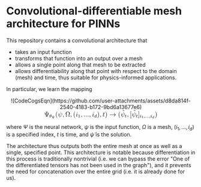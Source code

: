 # Convolutional-differentiable mesh architecture for PINNs
This repository contains a convolutional architecture that 
- takes an input function
- transforms that function into an output over a mesh
- allows a single point along that mesh to be extracted
- allows differentiability along that point with respect to the domain (mesh) and time, thus suitable for physics-informed applications.

In particular, we learn the mapping

<div align="center">
![CodeCogsEqn](https://github.com/user-attachments/assets/d8da814f-2540-4183-b172-9bd6a13677e6)<?xml version='1.0' encoding='UTF-8'?>
<!-- Generated by CodeCogs with dvisvgm 3.2.2 -->
<svg version='1.1' xmlns='http://www.w3.org/2000/svg' xmlns:xlink='http://www.w3.org/1999/xlink' width='224.396382pt' height='16.299727pt' viewBox='-.566018 -.292838 224.396382 16.299727'>
<defs>
<path id='g1-100' d='M3.616438-3.969116C3.622416-3.993026 3.634371-4.028892 3.634371-4.05878C3.634371-4.154421 3.514819-4.148443 3.443088-4.142466L2.773599-4.088667C2.67198-4.08269 2.594271-4.076712 2.594271-3.939228C2.594271-3.843587 2.67198-3.843587 2.761644-3.843587C2.940971-3.843587 2.982814-3.831631 3.060523-3.801743C3.054545-3.71208 3.054545-3.700125 3.036613-3.622416C2.911083-3.108344 2.815442-2.707846 2.69589-2.27746C2.612204-2.414944 2.408966-2.636115 2.038356-2.636115C1.273225-2.636115 .448319-1.835118 .448319-.956413C.448319-.310834 .902615 .059776 1.41071 .059776C1.811208 .059776 2.15193-.215193 2.30137-.364633C2.414944 .011955 2.815442 .059776 2.946949 .059776C3.162142 .059776 3.317559-.059776 3.431133-.245081C3.580573-.484184 3.664259-.830884 3.664259-.860772C3.664259-.872727 3.658281-.944458 3.550685-.944458C3.461021-.944458 3.449066-.902615 3.425156-.806974C3.329514-.442341 3.203985-.137484 2.970859-.137484C2.767621-.137484 2.749689-.352677 2.749689-.442341C2.749689-.52005 2.749689-.537983 2.779577-.645579L3.616438-3.969116ZM2.32528-.783064C2.295392-.675467 2.295392-.663512 2.211706-.573848C1.882939-.203238 1.578082-.137484 1.428643-.137484C1.189539-.137484 .956413-.298879 .956413-.723288C.956413-.968369 1.081943-1.554172 1.273225-1.894894C1.452553-2.217684 1.75741-2.438854 2.044334-2.438854C2.492653-2.438854 2.606227-1.966625 2.606227-1.924782L2.588294-1.841096L2.32528-.783064Z'/>
<path id='g0-33' d='M9.97061-2.749689C9.313076-2.247572 8.990286-1.75741 8.894645-1.601993C8.356663-.777086 8.261021-.02391 8.261021-.011955C8.261021 .131507 8.404483 .131507 8.500125 .131507C8.703362 .131507 8.715318 .107597 8.763138-.107597C9.038107-1.279203 9.743462-2.283437 11.094396-2.833375C11.237858-2.881196 11.273724-2.905106 11.273724-2.988792S11.201993-3.108344 11.178082-3.120299C10.652055-3.323537 9.205479-3.921295 8.751183-5.929763C8.715318-6.073225 8.703362-6.109091 8.500125-6.109091C8.404483-6.109091 8.261021-6.109091 8.261021-5.965629C8.261021-5.941719 8.368618-5.188543 8.870735-4.387547C9.109838-4.028892 9.456538-3.610461 9.97061-3.227895H1.08792C.872727-3.227895 .657534-3.227895 .657534-2.988792S.872727-2.749689 1.08792-2.749689H9.97061Z'/>
<path id='g5-49' d='M2.502615-5.076961C2.502615-5.292154 2.486675-5.300125 2.271482-5.300125C1.944707-4.98132 1.522291-4.790037 .765131-4.790037V-4.527024C.980324-4.527024 1.41071-4.527024 1.872976-4.742217V-.653549C1.872976-.358655 1.849066-.263014 1.091905-.263014H.812951V0C1.139726-.02391 1.825156-.02391 2.183811-.02391S3.235866-.02391 3.56264 0V-.263014H3.283686C2.526526-.263014 2.502615-.358655 2.502615-.653549V-5.076961Z'/>
<path id='g6-9' d='M4.97335-7.244832C4.97335-7.675218 4.99726-7.81868 6.03736-7.81868H6.396015V-8.16538C6.073225-8.141469 4.913574-8.141469 4.519054-8.141469S2.964882-8.141469 2.642092-8.16538V-7.81868H3.000747C4.040847-7.81868 4.064757-7.675218 4.064757-7.244832V-1.865006C2.438854-2.259527 2.402989-4.196264 2.402989-4.94944C2.391034-6.144956 2.032379-6.635118 1.327024-6.635118H.944458C.753176-6.635118 .657534-6.635118 .657534-6.515567C.657534-6.419925 .729265-6.40797 .777086-6.396015C1.327024-6.312329 1.482441-5.810212 1.494396-4.746202C1.506351-3.036613 2.379078-1.817186 4.064757-1.590037V-.920548C4.064757-.490162 4.040847-.3467 3.000747-.3467H2.642092V0C2.964882-.02391 4.124533-.02391 4.519054-.02391S6.073225-.02391 6.396015 0V-.3467H6.03736C4.99726-.3467 4.97335-.490162 4.97335-.920548V-1.590037C7.304608-1.876961 7.591532-3.765878 7.603487-5.021171C7.603487-5.571108 7.723039-6.312329 8.308842-6.396015C8.380573-6.40797 8.452304-6.419925 8.452304-6.515567C8.452304-6.635118 8.356663-6.635118 8.16538-6.635118H7.770859C7.208966-6.635118 6.706849-6.43188 6.694894-4.794022C6.682939-3.514819 6.324284-2.175841 4.97335-1.853051V-7.244832Z'/>
<path id='g6-10' d='M7.914321-1.865006H7.651308C7.591532-1.554172 7.531756-1.243337 7.436115-.992279C7.376339-.800996 7.340473-.705355 6.647073-.705355H5.702615C5.846077-1.374844 6.192777-1.948692 6.682939-2.689913C7.244832-3.56264 7.79477-4.435367 7.79477-5.427646C7.79477-7.07746 6.216687-8.416438 4.220174-8.416438C2.211706-8.416438 .645579-7.065504 .645579-5.427646C.645579-4.447323 1.183562-3.58655 1.745455-2.713823C2.247572-1.936737 2.606227-1.374844 2.737733-.705355H1.793275C1.099875-.705355 1.06401-.800996 1.004234-.980324C.908593-1.231382 .848817-1.578082 .789041-1.865006H.526027L.908593 0H2.761644C3.024658 0 3.048568 0 3.048568-.215193C3.048568-1.06401 2.666002-2.10411 2.426899-2.713823C2.080199-3.658281 1.75741-4.531009 1.75741-5.439601C1.75741-7.280697 3.036613-8.177335 4.220174-8.177335S6.682939-7.280697 6.682939-5.439601C6.682939-4.531009 6.348194-3.634371 6.01345-2.749689C5.810212-2.175841 5.391781-1.075965 5.391781-.227148C5.391781 0 5.427646 0 5.69066 0H7.531756L7.914321-1.865006Z'/>
<path id='g6-40' d='M3.88543 2.905106C3.88543 2.86924 3.88543 2.84533 3.682192 2.642092C2.486675 1.43462 1.817186-.537983 1.817186-2.976837C1.817186-5.296139 2.379078-7.292653 3.765878-8.703362C3.88543-8.810959 3.88543-8.834869 3.88543-8.870735C3.88543-8.942466 3.825654-8.966376 3.777833-8.966376C3.622416-8.966376 2.642092-8.105604 2.056289-6.933998C1.446575-5.726526 1.171606-4.447323 1.171606-2.976837C1.171606-1.912827 1.338979-.490162 1.960648 .789041C2.666002 2.223661 3.646326 3.000747 3.777833 3.000747C3.825654 3.000747 3.88543 2.976837 3.88543 2.905106Z'/>
<path id='g6-41' d='M3.371357-2.976837C3.371357-3.88543 3.251806-5.36787 2.582316-6.75467C1.876961-8.18929 .896638-8.966376 .765131-8.966376C.71731-8.966376 .657534-8.942466 .657534-8.870735C.657534-8.834869 .657534-8.810959 .860772-8.607721C2.056289-7.400249 2.725778-5.427646 2.725778-2.988792C2.725778-.669489 2.163885 1.327024 .777086 2.737733C.657534 2.84533 .657534 2.86924 .657534 2.905106C.657534 2.976837 .71731 3.000747 .765131 3.000747C.920548 3.000747 1.900872 2.139975 2.486675 .968369C3.096389-.251059 3.371357-1.542217 3.371357-2.976837Z'/>
<path id='g6-91' d='M2.988792 2.988792V2.546451H1.829141V-8.524035H2.988792V-8.966376H1.3868V2.988792H2.988792Z'/>
<path id='g6-93' d='M1.853051-8.966376H.251059V-8.524035H1.41071V2.546451H.251059V2.988792H1.853051V-8.966376Z'/>
<path id='g6-126' d='M4.698381-7.938232C4.351681-7.591532 4.100623-7.352428 3.718057-7.352428C3.53873-7.352428 3.371357-7.388294 3.000747-7.639352C2.761644-7.782814 2.52254-7.938232 2.247572-7.938232C1.80523-7.938232 1.542217-7.639352 .980324-7.017684L1.147696-6.850311C1.494396-7.197011 1.745455-7.436115 2.12802-7.436115C2.307347-7.436115 2.47472-7.400249 2.84533-7.149191C3.084433-7.005729 3.323537-6.850311 3.598506-6.850311C4.040847-6.850311 4.303861-7.149191 4.865753-7.770859L4.698381-7.938232Z'/>
<path id='g4-9' d='M3.048568-3.580573C3.048568-3.777833 3.048568-3.849564 3.622416-3.849564H3.843587V-4.08269C3.484932-4.064757 3.132254-4.05878 2.773599-4.05878C2.426899-4.05878 2.044334-4.064757 1.697634-4.08269V-3.849564H1.918804C2.492653-3.849564 2.492653-3.777833 2.492653-3.580573V-1.058032C1.536239-1.23736 1.524284-2.163885 1.524284-2.510585C1.524284-2.528518 1.518306-3.293649 .884682-3.293649H.651557C.561893-3.293649 .472229-3.293649 .472229-3.198007C.472229-3.114321 .537983-3.108344 .609714-3.102366C.956413-3.054545 .968369-2.528518 .968369-2.349191C.974346-2.032379 1.117808-1.596015 1.338979-1.368867C1.494396-1.21345 1.78132-.920548 2.492653-.854795V-.502117C2.492653-.304857 2.492653-.233126 1.918804-.233126H1.697634V0C2.056289-.017933 2.408966-.02391 2.767621-.02391C3.114321-.02391 3.496887-.017933 3.843587 0V-.233126H3.622416C3.048568-.233126 3.048568-.304857 3.048568-.502117V-.854795C3.550685-.902615 3.945205-1.058032 4.23213-1.362889C4.590785-1.751432 4.614695-2.295392 4.614695-2.367123C4.614695-2.546451 4.62665-3.054545 4.991283-3.102366C5.045081-3.108344 5.110834-3.114321 5.110834-3.198007C5.110834-3.293649 5.021171-3.293649 4.931507-3.293649H4.698381C4.23213-3.293649 4.064757-2.911083 4.05878-2.367123C4.052802-1.97858 3.90934-1.195517 3.048568-1.058032V-3.580573Z'/>
<path id='g4-49' d='M2.145953-3.795766C2.145953-3.975093 2.122042-3.975093 1.942715-3.975093C1.548194-3.592528 .938481-3.592528 .723288-3.592528V-3.359402C.878705-3.359402 1.273225-3.359402 1.63188-3.526775V-.508095C1.63188-.310834 1.63188-.233126 1.016189-.233126H.759153V0C1.08792-.02391 1.554172-.02391 1.888917-.02391S2.689913-.02391 3.01868 0V-.233126H2.761644C2.145953-.233126 2.145953-.310834 2.145953-.508095V-3.795766Z'/>
<path id='g2-18' d='M3.817684-3.913325C3.817684-4.909589 3.435118-5.610959 2.773599-5.610959C1.586052-5.610959 .350685-3.395268 .350685-1.617933C.350685-.852802 .613699 .079701 1.40274 .079701C2.566376 .079701 3.817684-2.080199 3.817684-3.913325ZM1.243337-2.901121C1.617933-4.511083 2.271482-5.387796 2.765629-5.387796C3.243836-5.387796 3.243836-4.534994 3.243836-4.383562C3.243836-3.937235 3.100374-3.291656 3.004732-2.901121H1.243337ZM2.933001-2.630137C2.558406-1.028144 1.904857-.143462 1.41071-.143462C.980324-.143462 .932503-.781071 .932503-1.147696C.932503-1.649813 1.083935-2.295392 1.171606-2.630137H2.933001Z'/>
<path id='g2-58' d='M1.617933-.438356C1.617933-.70934 1.39477-.884682 1.179577-.884682C.924533-.884682 .73325-.67746 .73325-.446326C.73325-.175342 .956413 0 1.171606 0C1.42665 0 1.617933-.207223 1.617933-.438356Z'/>
<path id='g2-59' d='M1.490411-.119552C1.490411 .398506 1.378829 .852802 .884682 1.346949C.852802 1.370859 .836862 1.3868 .836862 1.42665C.836862 1.490411 .900623 1.538232 .956413 1.538232C1.052055 1.538232 1.713574 .908593 1.713574-.02391C1.713574-.533998 1.522291-.884682 1.171606-.884682C.892653-.884682 .73325-.661519 .73325-.446326C.73325-.223163 .884682 0 1.179577 0C1.370859 0 1.490411-.111582 1.490411-.119552Z'/>
<path id='g2-100' d='M4.28792-5.292154C4.29589-5.308095 4.319801-5.411706 4.319801-5.419676C4.319801-5.459527 4.28792-5.531258 4.192279-5.531258C4.160399-5.531258 3.913325-5.507347 3.730012-5.491407L3.283686-5.459527C3.108344-5.443587 3.028643-5.435616 3.028643-5.292154C3.028643-5.180573 3.140224-5.180573 3.235866-5.180573C3.618431-5.180573 3.618431-5.132752 3.618431-5.061021C3.618431-5.0132 3.55467-4.750187 3.514819-4.590785L3.124284-3.036613C3.052553-3.172105 2.82142-3.514819 2.335243-3.514819C1.3868-3.514819 .342715-2.406974 .342715-1.227397C.342715-.398506 .876712 .079701 1.490411 .079701C2.000498 .079701 2.438854-.326775 2.582316-.486177C2.725778 .063761 3.267746 .079701 3.363387 .079701C3.730012 .079701 3.913325-.223163 3.977086-.358655C4.136488-.645579 4.24807-1.107846 4.24807-1.139726C4.24807-1.187547 4.216189-1.243337 4.120548-1.243337S4.008966-1.195517 3.961146-.996264C3.849564-.557908 3.698132-.143462 3.387298-.143462C3.203985-.143462 3.132254-.294894 3.132254-.518057C3.132254-.669489 3.156164-.757161 3.180075-.860772L4.28792-5.292154ZM2.582316-.860772C2.183811-.310834 1.769365-.143462 1.514321-.143462C1.147696-.143462 .964384-.478207 .964384-.892653C.964384-1.267248 1.179577-2.12005 1.354919-2.470735C1.586052-2.956912 1.976588-3.291656 2.343213-3.291656C2.86127-3.291656 3.012702-2.709838 3.012702-2.614197C3.012702-2.582316 2.81345-1.801245 2.765629-1.594022C2.662017-1.219427 2.662017-1.203487 2.582316-.860772Z'/>
<path id='g2-105' d='M2.375093-4.97335C2.375093-5.148692 2.247572-5.276214 2.064259-5.276214C1.857036-5.276214 1.625903-5.084932 1.625903-4.845828C1.625903-4.670486 1.753425-4.542964 1.936737-4.542964C2.14396-4.542964 2.375093-4.734247 2.375093-4.97335ZM1.211457-2.048319L.781071-.948443C.74122-.828892 .70137-.73325 .70137-.597758C.70137-.207223 1.004234 .079701 1.42665 .079701C2.199751 .079701 2.526526-1.036115 2.526526-1.139726C2.526526-1.219427 2.462765-1.243337 2.406974-1.243337C2.311333-1.243337 2.295392-1.187547 2.271482-1.107846C2.088169-.470237 1.761395-.143462 1.44259-.143462C1.346949-.143462 1.251308-.183313 1.251308-.398506C1.251308-.589788 1.307098-.73325 1.41071-.980324C1.490411-1.195517 1.570112-1.41071 1.657783-1.625903L1.904857-2.271482C1.976588-2.454795 2.072229-2.701868 2.072229-2.83736C2.072229-3.235866 1.753425-3.514819 1.346949-3.514819C.573848-3.514819 .239103-2.399004 .239103-2.295392C.239103-2.223661 .294894-2.191781 .358655-2.191781C.462267-2.191781 .470237-2.239601 .494147-2.319303C.71731-3.076463 1.083935-3.291656 1.323039-3.291656C1.43462-3.291656 1.514321-3.251806 1.514321-3.028643C1.514321-2.948941 1.506351-2.83736 1.42665-2.598257L1.211457-2.048319Z'/>
<path id='g2-116' d='M1.761395-3.172105H2.542466C2.693898-3.172105 2.789539-3.172105 2.789539-3.323537C2.789539-3.435118 2.685928-3.435118 2.550436-3.435118H1.825156L2.11208-4.566874C2.14396-4.686426 2.14396-4.726276 2.14396-4.734247C2.14396-4.901619 2.016438-4.98132 1.880946-4.98132C1.609963-4.98132 1.554172-4.766127 1.466501-4.407472L1.219427-3.435118H.454296C.302864-3.435118 .199253-3.435118 .199253-3.283686C.199253-3.172105 .302864-3.172105 .438356-3.172105H1.155666L.67746-1.259278C.629639-1.060025 .557908-.781071 .557908-.669489C.557908-.191283 .948443 .079701 1.370859 .079701C2.223661 .079701 2.709838-1.044085 2.709838-1.139726C2.709838-1.227397 2.638107-1.243337 2.590286-1.243337C2.502615-1.243337 2.494645-1.211457 2.438854-1.091905C2.279452-.70934 1.880946-.143462 1.39477-.143462C1.227397-.143462 1.131756-.255044 1.131756-.518057C1.131756-.669489 1.155666-.757161 1.179577-.860772L1.761395-3.172105Z'/>
<path id='g3-32' d='M5.618929-8.009963C5.618929-8.021918 5.66675-8.177335 5.66675-8.18929C5.66675-8.296887 5.571108-8.296887 5.535243-8.296887C5.427646-8.296887 5.415691-8.237111 5.36787-8.057783L3.395268-.143462C2.402989-.263014 2.032379-.765131 2.032379-1.482441C2.032379-1.745455 2.032379-2.020423 2.594271-3.502864C2.749689-3.93325 2.809465-4.088667 2.809465-4.303861C2.809465-4.841843 2.426899-5.272229 1.865006-5.272229C.765131-5.272229 .32279-3.53873 .32279-3.443088C.32279-3.395268 .37061-3.335492 .454296-3.335492C.561893-3.335492 .573848-3.383313 .621669-3.550685C.908593-4.590785 1.3868-5.033126 1.829141-5.033126C1.936737-5.033126 2.139975-5.021171 2.139975-4.638605C2.139975-4.590785 2.139975-4.327771 1.936737-3.801743C1.291158-2.10411 1.291158-1.841096 1.291158-1.566127C1.291158-.418431 2.247572 .02391 3.323537 .107597C3.227895 .478207 3.144209 .860772 3.048568 1.231382C2.857285 1.948692 2.773599 2.283437 2.773599 2.331258C2.773599 2.438854 2.86924 2.438854 2.905106 2.438854C2.929016 2.438854 2.976837 2.438854 3.000747 2.391034C3.048568 2.343213 3.53873 .334745 3.58655 .119552C4.028892 .119552 4.97335 .119552 6.049315-.992279C6.443836-1.422665 6.802491-1.972603 7.005729-2.486675C7.12528-2.797509 7.412204-3.861519 7.412204-4.471233C7.412204-5.188543 7.053549-5.272229 6.933998-5.272229C6.647073-5.272229 6.38406-4.985305 6.38406-4.746202C6.38406-4.60274 6.467746-4.519054 6.515567-4.471233C6.623163-4.363636 6.945953-4.040847 6.945953-3.419178C6.945953-2.988792 6.706849-2.10411 5.941719-1.243337C4.937484-.119552 4.016936-.119552 3.658281-.119552L5.618929-8.009963Z'/>
<path id='g3-58' d='M2.199751-.573848C2.199751-.920548 1.912827-1.159651 1.625903-1.159651C1.279203-1.159651 1.0401-.872727 1.0401-.585803C1.0401-.239103 1.327024 0 1.613948 0C1.960648 0 2.199751-.286924 2.199751-.573848Z'/>
<path id='g3-59' d='M2.331258 .047821C2.331258-.645579 2.10411-1.159651 1.613948-1.159651C1.231382-1.159651 1.0401-.848817 1.0401-.585803S1.219427 0 1.625903 0C1.78132 0 1.912827-.047821 2.020423-.155417C2.044334-.179328 2.056289-.179328 2.068244-.179328C2.092154-.179328 2.092154-.011955 2.092154 .047821C2.092154 .442341 2.020423 1.219427 1.327024 1.996513C1.195517 2.139975 1.195517 2.163885 1.195517 2.187796C1.195517 2.247572 1.255293 2.307347 1.315068 2.307347C1.41071 2.307347 2.331258 1.422665 2.331258 .047821Z'/>
<path id='g3-105' d='M3.383313-1.709589C3.383313-1.769365 3.335492-1.817186 3.263761-1.817186C3.156164-1.817186 3.144209-1.78132 3.084433-1.578082C2.773599-.490162 2.283437-.119552 1.888917-.119552C1.745455-.119552 1.578082-.155417 1.578082-.514072C1.578082-.836862 1.721544-1.195517 1.853051-1.554172L2.689913-3.777833C2.725778-3.873474 2.809465-4.088667 2.809465-4.315816C2.809465-4.817933 2.450809-5.272229 1.865006-5.272229C.765131-5.272229 .32279-3.53873 .32279-3.443088C.32279-3.395268 .37061-3.335492 .454296-3.335492C.561893-3.335492 .573848-3.383313 .621669-3.550685C.908593-4.554919 1.362889-5.033126 1.829141-5.033126C1.936737-5.033126 2.139975-5.021171 2.139975-4.638605C2.139975-4.327771 1.984558-3.93325 1.888917-3.670237L1.052055-1.446575C.980324-1.255293 .908593-1.06401 .908593-.848817C.908593-.310834 1.279203 .119552 1.853051 .119552C2.952927 .119552 3.383313-1.625903 3.383313-1.709589ZM3.287671-7.460025C3.287671-7.639352 3.144209-7.854545 2.881196-7.854545C2.606227-7.854545 2.295392-7.591532 2.295392-7.280697C2.295392-6.981818 2.546451-6.886177 2.689913-6.886177C3.012702-6.886177 3.287671-7.197011 3.287671-7.460025Z'/>
<path id='g3-116' d='M2.402989-4.805978H3.502864C3.730012-4.805978 3.849564-4.805978 3.849564-5.021171C3.849564-5.152677 3.777833-5.152677 3.53873-5.152677H2.486675L2.929016-6.898132C2.976837-7.065504 2.976837-7.089415 2.976837-7.173101C2.976837-7.364384 2.82142-7.47198 2.666002-7.47198C2.570361-7.47198 2.295392-7.436115 2.199751-7.053549L1.733499-5.152677H.609714C.37061-5.152677 .263014-5.152677 .263014-4.925529C.263014-4.805978 .3467-4.805978 .573848-4.805978H1.637858L.848817-1.649813C.753176-1.231382 .71731-1.111831 .71731-.956413C.71731-.394521 1.111831 .119552 1.78132 .119552C2.988792 .119552 3.634371-1.625903 3.634371-1.709589C3.634371-1.78132 3.58655-1.817186 3.514819-1.817186C3.490909-1.817186 3.443088-1.817186 3.419178-1.769365C3.407223-1.75741 3.395268-1.745455 3.311582-1.554172C3.060523-.956413 2.510585-.119552 1.817186-.119552C1.458531-.119552 1.43462-.418431 1.43462-.681445C1.43462-.6934 1.43462-.920548 1.470486-1.06401L2.402989-4.805978Z'/>
</defs>
<g id='page1' transform='matrix(1.13 0 0 1.13 -151.504225 -78.382855)'>
<use x='132.9161' y='80.199253' xlink:href='#g6-9'/>
<use x='142.020752' y='81.992516' xlink:href='#g2-18'/>
<use x='145.971254' y='83.331945' xlink:href='#g4-9'/>
<use x='152.557609' y='80.199253' xlink:href='#g6-40'/>
<use x='157.109934' y='80.199253' xlink:href='#g3-32'/>
<use x='165.14915' y='80.199253' xlink:href='#g3-59'/>
<use x='170.393309' y='80.199253' xlink:href='#g6-10'/>
<use x='178.847628' y='80.199253' xlink:href='#g3-59'/>
<use x='184.091787' y='80.199253' xlink:href='#g6-40'/>
<use x='188.644113' y='80.199253' xlink:href='#g3-105'/>
<use x='192.637545' y='81.992516' xlink:href='#g5-49'/>
<use x='197.36986' y='80.199253' xlink:href='#g3-59'/>
<use x='202.614019' y='80.199253' xlink:href='#g3-58'/>
<use x='205.86568' y='80.199253' xlink:href='#g3-58'/>
<use x='209.117341' y='80.199253' xlink:href='#g3-58'/>
<use x='212.369002' y='80.199253' xlink:href='#g3-59'/>
<use x='217.613161' y='80.199253' xlink:href='#g3-105'/>
<use x='221.606594' y='81.992516' xlink:href='#g2-100'/>
<use x='226.462043' y='80.199253' xlink:href='#g6-41'/>
<use x='231.014369' y='80.199253' xlink:href='#g3-59'/>
<use x='236.258527' y='80.199253' xlink:href='#g3-116'/>
<use x='240.485687' y='80.199253' xlink:href='#g6-41'/>
<use x='248.358842' y='80.199253' xlink:href='#g0-33'/>
<use x='263.634874' y='80.199253' xlink:href='#g6-40'/>
<use x='270.580979' y='77.044442' xlink:href='#g6-126'/>
<use x='268.1872' y='80.199253' xlink:href='#g3-32'/>
<use x='275.797467' y='81.992516' xlink:href='#g2-116'/>
<use x='279.353608' y='80.199253' xlink:href='#g3-59'/>
<use x='284.597767' y='80.199253' xlink:href='#g6-91'/>
<use x='290.243207' y='77.044442' xlink:href='#g6-126'/>
<use x='287.849428' y='80.199253' xlink:href='#g3-32'/>
<use x='295.459695' y='81.992516' xlink:href='#g2-116'/>
<use x='299.015837' y='80.199253' xlink:href='#g6-93'/>
<use x='302.267498' y='81.992516' xlink:href='#g2-105'/>
<use x='305.150638' y='83.099464' xlink:href='#g4-49'/>
<use x='309.301682' y='81.992516' xlink:href='#g2-59'/>
<use x='311.654006' y='81.992516' xlink:href='#g2-58'/>
<use x='314.006329' y='81.992516' xlink:href='#g2-58'/>
<use x='316.358653' y='81.992516' xlink:href='#g2-58'/>
<use x='318.710977' y='81.992516' xlink:href='#g2-59'/>
<use x='321.063301' y='81.992516' xlink:href='#g2-105'/>
<use x='323.94644' y='83.398361' xlink:href='#g1-100'/>
<use x='328.783146' y='80.199253' xlink:href='#g6-41'/>
</g>
</svg>
</div>


where $\Psi$ is the neural network, $\psi$ is the input function, $\Omega$ is a mesh, $(i_1,...,i_d)$ is a specified index, $t$ is time, and $\tilde{\psi}$ is the solution.
  
The architecture thus outputs both the entire mesh at once as well as a single, specified point. This architecture is notable because differentiation in this process is traditionally nontrivial (i.e. we can bypass the error "One of the differentiated tensors has not been used in the graph"), and it prevents the need for concatenation over the entire grid (i.e. it is already done for us).

